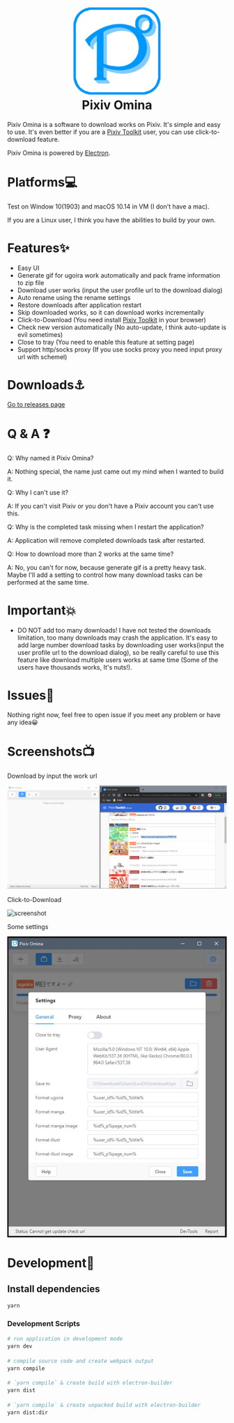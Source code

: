 <h1 style="text-align:center">
<img src="./build/icon.png" width=200><br>
Pixiv Omina
</h1>

Pixiv Omina is a software to download works on Pixiv. It's simple and easy to use. It's even better if you are a [Pixiv Toolkit](https://github.com/leoding86/webextension-pixiv-toolkit) user, you can use click-to-download feature.

Pixiv Omina is powered by [Electron](https://electronjs.org/).

# Platforms💻

Test on Window 10(1903) and macOS 10.14 in VM (I don't have a mac).

If you are a Linux user, I think you have the abilities to build by your own.

# Features✨

* Easy UI
* Generate gif for ugoira work automatically and pack frame information to zip file
* Download user works (input the user profile url to the download dialog)
* Auto rename using the rename settings
* Restore downloads after application restart
* Skip downloaded works, so it can download works incrementally
* Click-to-Download (You need install [Pixiv Toolkit](https://github.com/leoding86/webextension-pixiv-toolkit) in your browser)
* Check new version automatically (No auto-update, I think auto-update is evil sometimes)
* Close to tray (You need to enable this feature at setting page)
* Support http/socks proxy (If you use socks proxy you need input proxy url with schemel)

# Downloads⚓

[Go to releases page](https://github.com/leoding86/pixiv-omina/releases)

# Q & A ❓

Q: Why named it Pixiv Omina?

A: Nothing special, the name just came out my mind when I wanted to build it.

Q: Why I can't use it?

A: If you can't visit Pixiv or you don't have a Pixiv account you can't use this.

Q: Why is the completed task missing when I restart the application?

A: Application will remove completed downloads task after restarted.

Q: How to download more than 2 works at the same time?

A: No, you can't for now, because generate gif is a pretty heavy task. Maybe I'll add a setting to control how many download tasks can be performed at the same time.

# Important💥

* DO NOT add too many downloads! I have not tested the downloads limitation, too many downloads may crash the application. It's easy to add large number download tasks by downloading user works(input the user profile url to the download dialog), so be really careful to use this feature like download multiple users works at same time (Some of the users have thousands works, It's nuts!).

# Issues🤔

Nothing right now, feel free to open issue if you meet any problem or have any idea😀

# Screenshots📺

Download by input the work url

![screenshot](./screenshots/001.gif)

Click-to-Download

![screenshot](./screenshots/002.gif)

Some settings

![screenshot](./screenshots/003.jpg)

# Development🔧

## Install dependencies
```bash
yarn
```

### Development Scripts

```bash
# run application in development mode
yarn dev

# compile source code and create webpack output
yarn compile

# `yarn compile` & create build with electron-builder
yarn dist

# `yarn compile` & create unpacked build with electron-builder
yarn dist:dir
```

